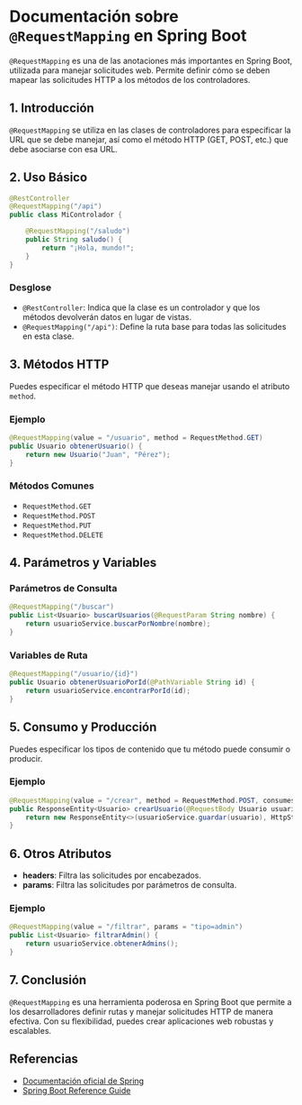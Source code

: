 # Documentación sobre `@RequestMapping` en Spring Boot

`@RequestMapping` es una de las anotaciones más importantes en Spring Boot, utilizada para manejar solicitudes web. Permite definir cómo se deben mapear las solicitudes HTTP a los métodos de los controladores.

## 1. Introducción

`@RequestMapping` se utiliza en las clases de controladores para especificar la URL que se debe manejar, así como el método HTTP (GET, POST, etc.) que debe asociarse con esa URL.

## 2. Uso Básico

```java
@RestController
@RequestMapping("/api")
public class MiControlador {

    @RequestMapping("/saludo")
    public String saludo() {
        return "¡Hola, mundo!";
    }
}
```

### Desglose

- `@RestController`: Indica que la clase es un controlador y que los métodos devolverán datos en lugar de vistas.
- `@RequestMapping("/api")`: Define la ruta base para todas las solicitudes en esta clase.

## 3. Métodos HTTP

Puedes especificar el método HTTP que deseas manejar usando el atributo `method`.

### Ejemplo

```java
@RequestMapping(value = "/usuario", method = RequestMethod.GET)
public Usuario obtenerUsuario() {
    return new Usuario("Juan", "Pérez");
}
```

### Métodos Comunes

- `RequestMethod.GET`
- `RequestMethod.POST`
- `RequestMethod.PUT`
- `RequestMethod.DELETE`

## 4. Parámetros y Variables

### Parámetros de Consulta

```java
@RequestMapping("/buscar")
public List<Usuario> buscarUsuarios(@RequestParam String nombre) {
    return usuarioService.buscarPorNombre(nombre);
}
```

### Variables de Ruta

```java
@RequestMapping("/usuario/{id}")
public Usuario obtenerUsuarioPorId(@PathVariable String id) {
    return usuarioService.encontrarPorId(id);
}
```

## 5. Consumo y Producción

Puedes especificar los tipos de contenido que tu método puede consumir o producir.

### Ejemplo

```java
@RequestMapping(value = "/crear", method = RequestMethod.POST, consumes = "application/json", produces = "application/json")
public ResponseEntity<Usuario> crearUsuario(@RequestBody Usuario usuario) {
    return new ResponseEntity<>(usuarioService.guardar(usuario), HttpStatus.CREATED);
}
```

## 6. Otros Atributos

- **headers**: Filtra las solicitudes por encabezados.
- **params**: Filtra las solicitudes por parámetros de consulta.

### Ejemplo

```java
@RequestMapping(value = "/filtrar", params = "tipo=admin")
public List<Usuario> filtrarAdmin() {
    return usuarioService.obtenerAdmins();
}
```

## 7. Conclusión

`@RequestMapping` es una herramienta poderosa en Spring Boot que permite a los desarrolladores definir rutas y manejar solicitudes HTTP de manera efectiva. Con su flexibilidad, puedes crear aplicaciones web robustas y escalables.

## Referencias

- [Documentación oficial de Spring](https://docs.spring.io/spring-framework/docs/current/javadoc-api/org/springframework/web/bind/annotation/RequestMapping.html)
- [Spring Boot Reference Guide](https://docs.spring.io/spring-boot/docs/current/reference/htmlsingle/)
